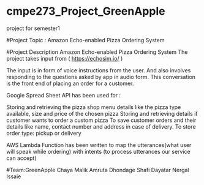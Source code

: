 # cmpe273_Project_GreenApple
project for semester1

#Project Topic : Amazon Echo-enabled Pizza Ordering System

#Project Description
 Amazon Echo-enabled Pizza Ordering System
The project takes input from ( https://echosim.io/ )




The input is in form of voice instructions from the user. And also involves responding to the questions asked by app in audio form. This conversation is the front end of placing an order for a customer.


Google Spread Sheet API has been used for :

Storing and retrieving the pizza shop menu details like the pizza type available, size and price of the chosen pizza 
Storing and retrieving details if customer wants to order a custom pizza
To save customer orders and their details like name, contact number and address in case of delivery. 
To store order type: pickup or delivery


AWS Lambda Function has been written to map the utterances(what user will speak while ordering) with intents (to process utterances our service can accept)
 
#Team:GreenApple
Chaya Malik
Amruta Dhondage
Shafi Dayatar
Nergal Issaie
